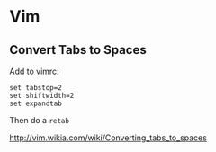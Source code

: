 # Vim

## Convert Tabs to Spaces

Add to vimrc:

```
set tabstop=2
set shiftwidth=2
set expandtab
```

Then do a `retab`

http://vim.wikia.com/wiki/Converting_tabs_to_spaces
